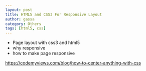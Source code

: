 ```yaml
---
layout: post
title: HTML5 and CSS3 For Responsive Layout
author: gassa
category: Others
tags: [html5, css]
---
```


- Page layout with css3 and html5
- why responsive
- how to make page responsive

https://codemyviews.com/blog/how-to-center-anything-with-css
